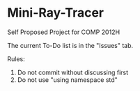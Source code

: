 <h1> Mini-Ray-Tracer </h1>
Self Proposed Project for COMP 2012H

The current To-Do list is in the "Issues" tab.

Rules:
1) Do not commit without discussing first
2) Do not use "using namespace std"
